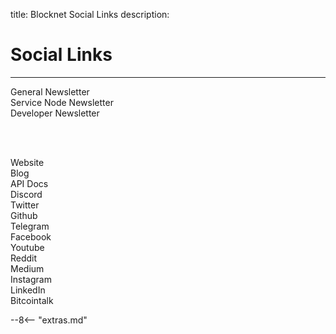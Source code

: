title: Blocknet Social Links
description:


# Social Links

---


<div id="bn-social-group">

<div class="social">
	<a href="https://eepurl.com/c5OJMj" target="_blank"><i class="fa fa-user-plus block-green fa-5x" aria-hidden="true"></i></a>
	<div class="name">General Newsletter</div>
</div>
<div class="social">
	<a href="https://eepurl.com/c5OJMj" target="_blank"><i class="fa fa-user-plus block-red fa-5x" aria-hidden="true"></i></a>
	<div class="name">Service Node Newsletter</div>
</div>
<div class="social">
	<a href="https://eepurl.com/c5OJMj" target="_blank"><i class="fa fa-user-plus block-lblue fa-5x" aria-hidden="true"></i></a>
	<div class="name">Developer Newsletter</div>
</div>



<br><br>



<div class="social">
	<a href="https://blocknet.co" target="_blank"><i class="fa fa-external-link fa-5x" aria-hidden="true"></i></a>
	<div class="name">Website</div>
</div>

<div class="social">
	<a href="https://blocknet.co/blog/" target="_blank"><i class="fa fa-file-text-o fa-5x" aria-hidden="true"></i></a>
	<div class="name">Blog</div>
</div>

<div class="social">
	<a href="https://api.blocknet.co" target="_blank"><i class="fa fa-code fa-5x" aria-hidden="true"></i></a>
	<div class="name">API Docs</div>
</div>

<div class="social">
	<a href="https://discord.gg/2e6s7H8" target="_blank"><i class="fa fa-comments fa-5x" aria-hidden="true"></i></a>
	<div class="name">Discord</div>
</div>

<div class="social">
	<a href="https://twitter.com/The_Blocknet" target="_blank"><i class="fa fa-twitter-square fa-5x" aria-hidden="true"></i></a>
	<div class="name">Twitter</div>
</div>

<div class="social">
	<a href="https://github.com/blocknetdx" target="_blank"><i class="fa fa-github-square fa-5x" aria-hidden="true"></i></a>
	<div class="name">Github</div>
</div>

<div class="social">
	<a href="https://t.me/Blocknet" target="_blank"><i class="fa fa-telegram fa-5x" aria-hidden="true"></i></a>
	<div class="name">Telegram</div>
</div>

<div class="social">
	<a href="https://en-gb.facebook.com/theblocknet/" target="_blank"><i class="fa fa-facebook-square fa-5x" aria-hidden="true"></i></a>
	<div class="name">Facebook</div>
</div>

<div class="social">
	<a href="https://www.youtube.com/channel/UCCDBoR9fHb21bLH7FGvFrQg/" target="_blank"><i class="fa fa-youtube-play fa-5x" aria-hidden="true"></i></a>
	<div class="name">Youtube</div>
</div>

<div class="social">
	<a href="https://www.reddit.com/r/theblocknet/" target="_blank"><i class="fa fa-reddit-square fa-5x" aria-hidden="true"></i></a>
	<div class="name">Reddit</div>
</div>

<div class="social">
	<a href="https://medium.com/@theblocknetchannel" target="_blank"><i class="fa fa-medium fa-5x" aria-hidden="true"></i></a>
	<div class="name">Medium</div>
</div>

<div class="social">
	<a href="https://www.instagram.com/the_blocknet/" target="_blank"><i class="fa fa-instagram fa-5x" aria-hidden="true"></i></a>
	<div class="name">Instagram</div>
</div>

<div class="social">
	<a href="https://www.linkedin.com/company/blocknet/" target="_blank"><i class="fa fa-linkedin-square fa-5x" aria-hidden="true"></i></a>
	<div class="name">LinkedIn</div>
</div>

<div class="social">
	<a href="https://bitcointalk.org/index.php?topic=829576.0" target="_blank"><i class="fa fa-link fa-5x" aria-hidden="true"></i></a>
	<div class="name">Bitcointalk</div>
</div>



</div>


<!-- 
Discord
	Chinese - https://discord.gg/mtDaf29
	Danish - https://discord.gg/qjkr9HW
	Dutch - https://discord.gg/XmQrWb5
	German - https://discord.gg/qMRwXrA
	Hindi - https://discord.gg/zUv3zqR
	Italian - https://discord.gg/D7PPvJW
	Japanese - https://discord.gg/wW2S9Fk
	Korean - https://discord.gg/FTYZ2FK
	Russian - https://discord.gg/zZ7AkUJ
	Spanish - https://discord.gg/f5ezw9c
	Vietnamese - https://discord.gg/kmg4F4J
Telegram
	Korean - https://t.me/Blocknet_Korea
SteemIt
	English - https://steemit.com/@theblocknet
-->











<script type="text/javascript">
// read instructions for related links in ../snippets/extras.md
var relatedLinks = [];
</script>

--8<-- "extras.md"





